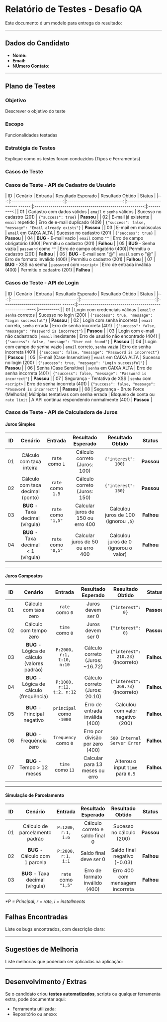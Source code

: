 # Relatório de Testes - Desafio QA

Este documento é um modelo para entrega do resultado:

---

## Dados do Candidato
- **Nome:**  
- **Email:**  
- **NUmero Contato:**  

---

## Plano de Testes

### Objetivo
Descrever o objetivo do teste

### Escopo
Funcionalidades testadas  

### Estratégia de Testes
Explique como os testes foram conduzidos (Tipos e Ferramentas)

### Casos de Teste


### Casos de Teste - API de Cadastro de Usuário

| ID | Cenário                    | Entrada                      | Resultado Esperado             | Resultado Obtido                                        | Status     |
|:--:|:--------------------------:|:----------------------------:|:----------------------- ------:|:-------------------------------------------------------:|:----------:|
| 01 | Cadastro com dados válidos | `email` e `senha` válidos    | Sucesso no cadastro (201)      | `{"success": true}`                                     | **Passou** |
| 02 | E-mail já existente        | `email` repetido             | Erro de e-mail duplicado (409) | `{"success": false, "message": "Email already exists"}` | **Passou** |
| 03 | E-mail em maiúsculas       | `email` em CAIXA ALTA        | Sucesso no cadastro (201)      | `{"success": true}`                                     | **Passou** |
| 04 | **BUG** - E-mail vazio     | `email` como `""`            | Erro de campo obrigatório (400)| Permitiu o cadastro (201)                               | **Falhou** |
| 05 | **BUG** - Senha vazia      | `password` como `""`         | Erro de campo obrigatório (400)| Permitiu o cadastro (201)                               | **Falhou** |
| 06 | **BUG** - E-mail sem "@"   | `email` sem o "@"            | Erro de formato inválido (400) | Permitiu o cadastro (201)                               | **Falhou** |
| 07 | **BUG** - XSS na senha     | `password` com `<script>`    | Erro de entrada inválida (400) | Permitiu o cadastro (201)                               | **Falhou** |

### Casos de Teste - API de Login

| ID | Cenário                           | Entrada                               |    Resultado Esperado                | Resultado Obtido                                         | Status     |
|:--:|:---------------------------------:|:-------------------------------------:|:----------------------------- ------:|:--------------------------------------------------------:|:----------:|
| 01 | Login com credenciais válidas     | `email` e `senha` corretos            | Sucesso no login (200)               | `{"success": true, "message": "Login successful"}`       | **Passou** |
| 02 | Login com senha incorreta         | `email` correto, `senha` errada       | Erro de senha incorreta (401)        | `{"success": false, "message": "Password is incorrect"}` | **Passou** |
| 03 | Login com e-mail não cadastrado   | `email` inexistente                   | Erro de usuário não encontrado (404) | `{"success": false, "message": "User not found"}`        | **Passou** |
| 04 | Login com campo de senha vazio    | `email` correto, `senha` vazia        | Erro de senha incorreta (401)        | `{"success": false, "message": "Password is incorrect"}` | **Passou** |
| 05 | E-mail (Case Insensitive)         | `email` em CAIXA ALTA                 | Sucesso no login (200)               | `{"success": true, "message": "Login successful"}`       | **Passou** |
| 06 | Senha (Case Sensitive)            | `senha` em CAIXA ALTA                 | Erro de senha incorreta (401)        | `{"success": false, "message": "Password is incorrect"}` | **Passou** |
| 07 | Segurança - Tentativa de XSS      | `senha` com `<script>`                | Erro de senha incorreta (401)        | `{"success": false, "message": "Password is incorrect"}` | **Passou** |
| 08 | Segurança - Brute Force (Melhoria)| Múltiplas tentativas com senha errada | Bloqueio de conta ou `rate limit`    | A API continua respondendo normalmente (401)             | **Passou** |

### Casos de Teste - API de Calculadora de Juros

#### Juros Simples

| ID | Cenário                              | Entrada             |   Resultado Esperado              | Resultado Obtido                      | Status     |
|:--:|:------------------------------------:|:-------------------:|:---------------------------------:|:-------------------------------------:|:----------:|
| 01 | Cálculo com taxa inteira             | `rate` como `1`     | Cálculo correto (Juros: 100)      | `{"interest": 100}`                   | **Passou** |
| 02 | Cálculo com taxa decimal (ponto)     | `rate` como `1.5`   | Cálculo correto (Juros: 150)      | `{"interest": 150}`                   | **Passou** |
| 03 | **BUG** - Taxa decimal (vírgula)     | `rate` como `"1,5"` | Calcular juros de 150 ou erro 400 | Calculou juros de 100 (ignorou `,5`)  | **Falhou** |
| 04 | **BUG** - Taxa decimal < 1 (vírgula) | `rate` como `"0,5"` | Calcular juros de 50 ou erro 400  | Calculou juros de 0 (ignorou o valor) | **Falhou** |

---
#### Juros Compostos

| ID | Cenário                                       | Entrada                  | Resultado Esperado             | Resultado Obtido                  | Status     |
|:--:|:--------------------------------------------:|:-------------------------:|:------------------------------:|:---------------------------------:|:----------:|
| 01 | Cálculo com taxa zero                        | `rate` como `0`           | Juros devem ser 0              | `{"interest": 0}`                 | **Passou** |
| 02 | Cálculo com tempo zero                       | `time` como `0`           | Juros devem ser 0              | `{"interest": 0}`                 | **Passou** |
| 03 | **BUG** - Lógica de cálculo (valores padrão) | `P:2000, r:1, t:10, n:10` | Cálculo correto (Juros: ~16.72)| `{"interest": 210.23}` (Incorreto)| **Falhou** |
| 04 | **BUG** - Lógica de cálculo (frequência)     | `P:1000, r:12, t:2, n:12` | Cálculo correto (Juros: 20.10) | `{"interest": 269.73}` (Incorreto)| **Falhou** |
| 05 | **BUG** - Principal negativo                 | `principal` como `-1000`  | Erro de entrada inválida (400) | Calculou com valor negativo (200) | **Falhou** |
| 06 | **BUG** - Frequência zero                    | `frequency` como `0`      | Erro por divisão por zero (400)| `500 Internal Server Error`       | **Falhou** |
| 07 | **BUG** - Tempo > 12 meses                   | `time` como `13`          | Calcular para 13 meses ou erro | Alterou o input `time` para `6.5` | **Falhou** |

---
#### Simulação de Parcelamento

| ID | Cenário                        | Entrada            | Resultado Esperado               | Resultado Obtido                 | Status     |
|:--:|:-------------------------------:|:------------------:|:-------------------------------:|:--------------------------------:|:----------:|
| 01 | Cálculo de parcelamento padrão  | `P:1200, r:1, i:6` | Cálculo correto e saldo final 0 | Sucesso no cálculo (200)         | **Passou** |
| 02 | **BUG** - Cálculo com 1 parcela | `P:2000, r:1, i:1` | Saldo final deve ser 0          | Saldo final negativo (-0.03)     | **Falhou** |
| 03 | **BUG** - Taxa decimal (vírgula)| `rate` como `"1,5"`| Erro de formato inválido (400)  | Erro 400 com mensagem incorreta  | **Falhou** |
*\*P = Principal, r = rate, i = installments*

## Falhas Encontradas

Liste os bugs encontrados, com descrição clara:  


---

## Sugestões de Melhoria

Liste melhorias que poderiam ser aplicadas na aplicação:  

---

## Desenvolvimento / Extras

Se o candidato criou **testes automatizados**, scripts ou qualquer ferramenta extra, pode documentar aqui:  
- Ferramenta utilizada:  
- Repositório ou anexo:  
